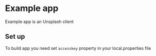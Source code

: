 # Example app

Example app is an Unsplash client

## Set up

To build app you need set `accesskey` property in your local.properties file